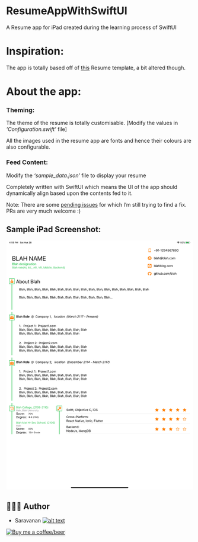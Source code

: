 # ResumeAppWithSwiftUI
A Resume app for iPad created during the learning process of SwiftUI

# Inspiration:
The app is totally based off of [this](https://koenig-media.raywenderlich.com/downloads/Resume_RendonCepeda.pdf) Resume template, a bit altered though.

# About the app:
### Theming:
The theme of the resume is totally customisable. [Modify the values in <i>‘Configuration.swift’</i> file]

All the images used in the resume app are fonts and hence their colours are also configurable.



### Feed Content:
Modify the <i>‘sample_data.json’</i> file to display your resume

Completely written with SwiftUI which means the UI of the app should dynamically align based upon the contents fed to it.

Note: There are some [pending issues](https://github.com/saru2020/SwiftUIResumeApp/issues) for which I’m still trying to find a fix. 
PRs are very much welcome :)

## Sample iPad Screenshot:
![ResumeiPadApp](https://raw.githubusercontent.com/saru2020/SwiftUIResumeApp/master/AppScreenshot.png)

## 👨🏻‍💻 Author
[1.1]: http://i.imgur.com/tXSoThF.png
[1]: http://www.twitter.com/saruhere

* Saravanan [![alt text][1.1]][1]

<a class="bmc-button" target="_blank" href="https://www.buymeacoffee.com/saru2020"><img src="https://www.buymeacoffee.com/assets/img/custom_images/orange_img.png" alt="Buy me a coffee/beer" style="height: 41px !important;width: 174px !important;box-shadow: 0px 3px 2px 0px rgba(190, 190, 190, 0.5) !important;-webkit-box-shadow: 0px 3px 2px 0px rgba(190, 190, 190, 0.5) !important;"><span style="margin-left:5px"></span></a>
